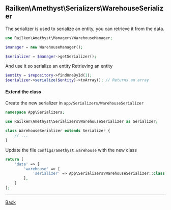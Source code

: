 ## Railken\Amethyst\Serializers\WarehouseSerializer

The serializer is used to serialize an entity, you can retrieve it from the data.

```php
use Railken\Amethyst\Managers\WarehouseManager;

$manager = new WarehouseManager();

$serializer = $manager->getSerializer();

```

And use it so serialize an entity
Retrieving an entity

```php
$entity = $repository->findOneById(1);
$serializer->serialize($entity)->toArray(); // Returns an array

```
#### Extend the class

Create the new serializer in `app/Serializers/WarehouseSerializer`
```php
namespace App\Serializers;

use Railken\Amethyst\Serializers\WarehouseSerializer as Serializer;

class WarehouseSerializer extends Serializer {
	// ...
}
```
Update the file `configs/amethyst.warehouse` with the new class
```php
return [
    'data' => [
        'warehouse' => [
            'serializer' => App\Serializers\WarehouseSerializer::class,
        ],
    ]
];
```

---
[Back](index.md)